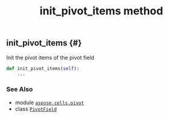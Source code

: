 ﻿---
title: init_pivot_items method
second_title: Aspose.Cells for Python via .NET API References
description: 
type: docs
weight: 130
url: /aspose.cells.pivot/pivotfield/init_pivot_items/
is_root: false
---

## init_pivot_items {#}

Init the pivot items of the pivot field



```python
def init_pivot_items(self):
    ...
```





### See Also
* module [`aspose.cells.pivot`](../../)
* class [`PivotField`](/cells/python-net/aspose.cells.pivot/pivotfield)
